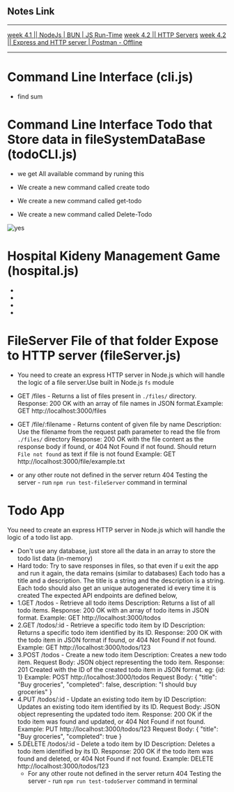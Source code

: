 ## Notes Link

---

[week 4.1 || NodeJs | BUN | JS Run-Time](https://petal-estimate-4e9.notion.site/Node-js-Bun-and-JS-runtimes-a09a41ccd61c4f498e55750c9a1c9b34)
[week 4.2 || HTTP Servers](https://petal-estimate-4e9.notion.site/Intro-to-HTTP-26c5803f153b4401aa76e9fac08ac427)
[week 4.2 || Express and HTTP server | Postman - Offline](https://100x-b-mcdn.akamai.net.in/cohort-2-slides/express2.pdf)

---

# Command Line Interface (cli.js)

- find sum

# Command Line Interface Todo that Store data in fileSystemDataBase (todoCLI.js)

- we get All available command by runing this

- We create a new command called create todo

- We create a new command called get-todo

- We create a new command called Delete-Todo

![yes](/Users/vikram/Coding/Web-Dev-Cohort/week4/assets/yes.png)

# Hospital Kideny Management Game (hospital.js)

-

-

-

-

# FileServer File of that folder Expose to HTTP server (fileServer.js)

- You need to create an express HTTP server in Node.js which will handle the logic of a file server.Use built in Node.js `fs` module

- GET /files - Returns a list of files present in `./files/` directory. Response: 200 OK with an array of file names in JSON format.Example: GET http://localhost:3000/files

- GET /file/:filename - Returns content of given file by name
  Description: Use the filename from the request path parameter to read the file from `./files/` directory
  Response: 200 OK with the file content as the response body if found, or 404 Not Found if not found. Should return `File not found` as text if file is not found
  Example: GET http://localhost:3000/file/example.txt

- or any other route not defined in the server return 404
  Testing the server - run `npm run test-fileServer` command in terminal

# Todo App

You need to create an express HTTP server in Node.js which will handle the logic of a todo list app.

- Don't use any database, just store all the data in an array to store the todo list data (in-memory)
- Hard todo: Try to save responses in files, so that even if u exit the app and run it again, the data remains (similar to databases)
  Each todo has a title and a description. The title is a string and the description is a string.
  Each todo should also get an unique autogenerated id every time it is created
  The expected API endpoints are defined below,
- 1.GET /todos - Retrieve all todo items
  Description: Returns a list of all todo items.
  Response: 200 OK with an array of todo items in JSON format.
  Example: GET http://localhost:3000/todos
- 2.GET /todos/:id - Retrieve a specific todo item by ID
  Description: Returns a specific todo item identified by its ID.
  Response: 200 OK with the todo item in JSON format if found, or 404 Not Found if not found.
  Example: GET http://localhost:3000/todos/123
- 3.POST /todos - Create a new todo item
  Description: Creates a new todo item.
  Request Body: JSON object representing the todo item.
  Response: 201 Created with the ID of the created todo item in JSON format. eg: {id: 1}
  Example: POST http://localhost:3000/todos
  Request Body: { "title": "Buy groceries", "completed": false, description: "I should buy groceries" }
- 4.PUT /todos/:id - Update an existing todo item by ID
  Description: Updates an existing todo item identified by its ID.
  Request Body: JSON object representing the updated todo item.
  Response: 200 OK if the todo item was found and updated, or 404 Not Found if not found.
  Example: PUT http://localhost:3000/todos/123
  Request Body: { "title": "Buy groceries", "completed": true }
- 5.DELETE /todos/:id - Delete a todo item by ID
  Description: Deletes a todo item identified by its ID.
  Response: 200 OK if the todo item was found and deleted, or 404 Not Found if not found.
  Example: DELETE http://localhost:3000/todos/123
  - For any other route not defined in the server return 404
    Testing the server - run `npm run test-todoServer` command in terminal
